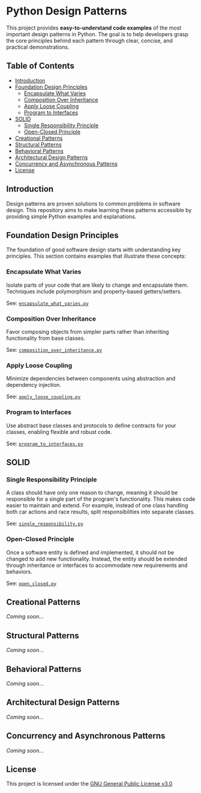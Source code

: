 # Python Design Patterns

This project provides **easy-to-understand code examples** of the most important design patterns in Python. The goal is to help developers grasp the core principles behind each pattern through clear, concise, and practical demonstrations.

## Table of Contents

- [Introduction](#introduction)
- [Foundation Design Principles](#foundation-design-principles)
  - [Encapsulate What Varies](#encapsulate-what-varies)
  - [Composition Over Inheritance](#composition-over-inheritance)
  - [Apply Loose Coupling](#apply-loose-coupling)
  - [Program to Interfaces](#program-to-interfaces)
- [SOLID](#solid)
  - [Single Responsibility Principle](#single-responsibility-principle)
  - [Open-Closed Principle](#open-closed-principle)
- [Creational Patterns](#creational-patterns)
- [Structural Patterns](#structural-patterns)
- [Behavioral Patterns](#behavioral-patterns)
- [Architectural Design Patterns](#architectural-design-patterns)
- [Concurrency and Asynchronous Patterns](#concurrency-and-asynchronous-patterns)
- [License](#license)

## Introduction

Design patterns are proven solutions to common problems in software design. This repository aims to make learning these patterns accessible by providing simple Python examples and explanations.

## Foundation Design Principles

The foundation of good software design starts with understanding key principles. This section contains examples that illustrate these concepts:

### Encapsulate What Varies

Isolate parts of your code that are likely to change and encapsulate them. Techniques include polymorphism and property-based getters/setters.

See: [`encapsulate_what_varies.py`](Foundation-Design-Principles/encapsulate_what_varies.py)

### Composition Over Inheritance

Favor composing objects from simpler parts rather than inheriting functionality from base classes.

See: [`composition_over_inheritance.py`](Foundation-Design-Principles/composition_over_inheritance.py)

### Apply Loose Coupling

Minimize dependencies between components using abstraction and dependency injection.

See: [`apply_loose_coupling.py`](Foundation-Design-Principles/apply_loose_coupling.py)

### Program to Interfaces

Use abstract base classes and protocols to define contracts for your classes, enabling flexible and robust code.

See: [`program_to_interfaces.py`](Foundation-Design-Principles/program_to_interfaces.py)

## SOLID

### Single Responsibility Principle

A class should have only one reason to change, meaning it should be responsible for a single part of the program's functionality. This makes code easier to maintain and extend. For example, instead of one class handling both car actions and race results, split responsibilities into separate classes.

See: [`single_responsibility.py`](SOLID-Principles/single_responsibility.py)

### Open-Closed Principle

Once a software entity is defined and implemented, it should not be changed to add new functionality. Instead, the entity should be extended through inheritance or interfaces to accommodate new requirements and behaviors.

See: [`open_closed.py`](SOLID-Principles/open_closed.py)


## Creational Patterns

*Coming soon...*

## Structural Patterns

*Coming soon...*

## Behavioral Patterns

*Coming soon...*

## Architectural Design Patterns

*Coming soon...*

## Concurrency and Asynchronous Patterns

*Coming soon...*

## License

This project is licensed under the [GNU General Public License v3.0](LICENSE)